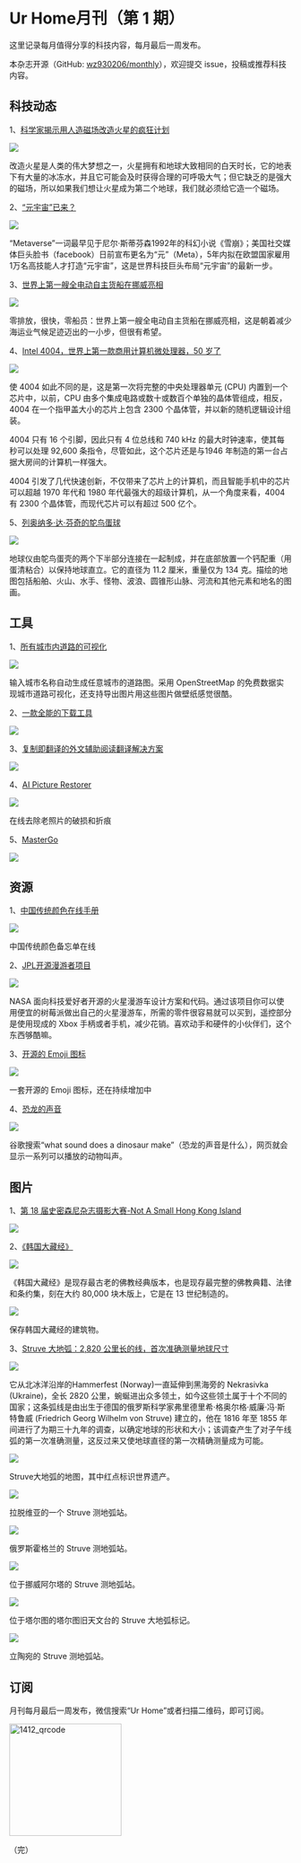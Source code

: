 # Ur Home月刊（第 1 期）

这里记录每月值得分享的科技内容，每月最后一周发布。

本杂志开源（GitHub: [wz930206/monthly](https://github.com/wz930206/monthly)），欢迎提交 issue，投稿或推荐科技内容。

## 科技动态

1、[科学家揭示用人造磁场改造火星的疯狂计划](https://www.sciencealert.com/scientists-reveal-crazy-plan-to-terraform-mars-with-an-artificial-magnetic-field)

![](https://ur-home.oss-cn-shanghai.aliyuncs.com/monthly/issue-1/DiagramOfMarsMagneticField.jpg)

改造火星是人类的伟大梦想之一，火星拥有和地球大致相同的白天时长，它的地表下有大量的冰冻水，并且它可能会及时获得合理的可呼吸大气；但它缺乏的是强大的磁场，所以如果我们想让火星成为第二个地球，我们就必须给它造一个磁场。

2、[“元宇宙”已来？](https://finance.sina.com.cn/tech/2021-11-22/doc-iktzqtyu8724768.shtml)

![](https://ur-home.oss-cn-shanghai.aliyuncs.com/monthly/issue-1/003.jpg)

“Metaverse”一词最早见于尼尔·斯蒂芬森1992年的科幻小说《雪崩》；美国社交媒体巨头脸书（facebook）日前宣布更名为“元”（Meta），5年内拟在欧盟国家雇用1万名高技能人才打造“元宇宙”，这是世界科技巨头布局“元宇宙”的最新一步。

3、[世界上第一艘全电动自主货船在挪威亮相](https://techxplore.com/news/2021-11-electric-autonomous-cargo-ship-norway.html)

![](https://ur-home.oss-cn-shanghai.aliyuncs.com/monthly/issue-1/005.jpg)

零排放，很快，零船员：世界上第一艘全电动自主货船在挪威亮相，这是朝着减少海运业气候足迹迈出的一小步，但很有希望。

4、[Intel 4004，世界上第一款商用计算机微处理器，50 岁了](https://newatlas.com/computers/intel-4004-first-computer-chip-turns-50/)

![](https://ur-home.oss-cn-shanghai.aliyuncs.com/monthly/issue-1/006.jpg)

使 4004 如此不同的是，这是第一次将完整的中央处理器单元 (CPU) 内置到一个芯片中，以前，CPU 由多个集成电路或数十或数百个单独的晶体管组成，相反，4004 在一个指甲盖大小的芯片上包含 2300 个晶体管，并以新的随机逻辑设计组装。

4004 只有 16 个引脚，因此只有 4 位总线和 740 kHz 的最大时钟速率，使其每秒可以处理 92,600 条指令，尽管如此，这个芯片还是与1946 年制造的第一台占据大房间的计算机一样强大。

4004 引发了几代快速创新，不仅带来了芯片上的计算机，而且智能手机中的芯片可以超越 1970 年代和 1980 年代最强大的超级计算机，从一个角度来看，4004 有 2300 个晶体管，而现代芯片可以有超过 500 亿个。

5、[列奥纳多·达·芬奇的鸵鸟蛋球](https://www.amusingplanet.com/2021/11/leonardo-da-vincis-ostrich-egg-globe.html)

![](https://ur-home.oss-cn-shanghai.aliyuncs.com/monthly/issue-1/da-vinci-globe-1.jpg)

地球仪由鸵鸟蛋壳的两个下半部分连接在一起制成，并在底部放置一个钙配重（用蛋清粘合）以保持地球直立。它的直径为 11.2 厘米，重量仅为 134 克。描绘的地图包括船舶、火山、水手、怪物、波浪、圆锥形山脉、河流和其他元素和地名的图画。

## 工具

1、[所有城市内道路的可视化](https://anvaka.github.io/city-roads/)

![](https://ur-home.oss-cn-shanghai.aliyuncs.com/monthly/issue-1/city-road.gif)

输入城市名称自动生成任意城市的道路图。采用 OpenStreetMap 的免费数据实现城市道路可视化，还支持导出图片用这些图片做壁纸感觉很酷。

2、[一款全能的下载工具](https://motrix.app/)

![](https://ur-home.oss-cn-shanghai.aliyuncs.com/monthly/issue-1/007.png)

3、[复制即翻译的外文辅助阅读翻译解决方案](https://copytranslator.gitee.io/)

![](https://ur-home.oss-cn-shanghai.aliyuncs.com/monthly/issue-1/CopyTranslator.gif)

4、[AI Picture Restorer](https://hotpot.ai/restore-picture)

![](https://ur-home.oss-cn-shanghai.aliyuncs.com/monthly/issue-1/001.png)

在线去除老照片的破损和折痕

5、[MasterGo](https://mastergo.com/)

![](https://ur-home.oss-cn-shanghai.aliyuncs.com/monthly/issue-1/008.png)

## 资源

1、[中国传统颜色在线手册](https://colors.ichuantong.cn/)

![](https://ur-home.oss-cn-shanghai.aliyuncs.com/monthly/issue-1/009.png)

中国传统颜色备忘单在线

2、[JPL开源漫游者项目](https://opensourcerover.jpl.nasa.gov/)

![](https://ur-home.oss-cn-shanghai.aliyuncs.com/monthly/issue-1/open-source-rover.gif)

NASA 面向科技爱好者开源的火星漫游车设计方案和代码。通过该项目你可以使用便宜的树莓派做出自己的火星漫游车，所需的零件很容易就可以买到，遥控部分是使用现成的 Xbox 手柄或者手机，减少花销。喜欢动手和硬件的小伙伴们，这个东西够酷嘛。

3、[开源的 Emoji 图标](https://openmoji.org/)

![](https://ur-home.oss-cn-shanghai.aliyuncs.com/monthly/issue-1/010.png)

一套开源的 Emoji 图标，还在持续增加中

4、[恐龙的声音](https://www.google.com/search?q=what%20sound%20does%20a%20dinosaur%20make)

![](https://ur-home.oss-cn-shanghai.aliyuncs.com/monthly/issue-1/011.png)

谷歌搜索“what sound does a dinosaur make”（恐龙的声音是什么），网页就会显示一系列可以播放的动物叫声。

## 图片

1、[第 18 届史密森尼杂志摄影大赛-Not A Small Hong Kong Island](https://photocontest.smithsonianmag.com/photocontest/detail/not-a-small-hong-kong-island/)

![](https://ur-home.oss-cn-shanghai.aliyuncs.com/monthly/issue-1/002.png)

2、[《韩国大藏经》](https://www.amusingplanet.com/2021/10/tripitaka-koreana.html)

![](https://ur-home.oss-cn-shanghai.aliyuncs.com/monthly/issue-1/tripitaka-koreana-2.jpg)

《韩国大藏经》是现存最古老的佛教经典版本，也是现存最完整的佛教典籍、法律和条约集，刻在大约 80,000 块木版上，它是在 13 世纪制造的。

![](https://ur-home.oss-cn-shanghai.aliyuncs.com/monthly/issue-1/tripitaka-koreana-1.jpg)

保存韩国大藏经的建筑物。

3、[Struve 大地弧：2,820 公里长的线，首次准确测量地球尺寸](https://www.amusingplanet.com/2016/10/struve-geodetic-arc-2820-km-line-that.html)

![](https://ur-home.oss-cn-shanghai.aliyuncs.com/monthly/issue-1/struve-geodetic-arc-66.jpg)

它从北冰洋沿岸的Hammerfest (Norway)一直延伸到黑海旁的 Nekrasivka (Ukraine)，全长 2820 公里，蜿蜒进出众多领土，如今这些领土属于十个不同的国家；这条弧线是由出生于德国的俄罗斯科学家弗里德里希·格奥尔格·威廉·冯·斯特鲁威 (Friedrich Georg Wilhelm von Struve) 建立的，他在 1816 年至 1855 年间进行了为期三十九年的调查，以确定地球的形状和大小；该调查产生了对子午线弧的第一次准确测量，这反过来又使地球直径的第一次精确测量成为可能。

![](https://ur-home.oss-cn-shanghai.aliyuncs.com/monthly/issue-1/struve-geodetic-arc-map6.png)

Struve大地弧的地图，其中红点标识世界遗产。

![](https://ur-home.oss-cn-shanghai.aliyuncs.com/monthly/issue-1/struve-geodetic-arc-12.jpg)

拉脱维亚的一个 Struve 测地弧站。

![](https://ur-home.oss-cn-shanghai.aliyuncs.com/monthly/issue-1/struve-geodetic-arc-22.jpg)

俄罗斯霍格兰的 Struve 测地弧站。

![](https://ur-home.oss-cn-shanghai.aliyuncs.com/monthly/issue-1/struve-geodetic-arc-32.jpg)

位于挪威阿尔塔的 Struve 测地弧站。

![](https://ur-home.oss-cn-shanghai.aliyuncs.com/monthly/issue-1/struve-geodetic-arc-42.jpg)

位于塔尔图的塔尔图旧天文台的 Struve 大地弧标记。

![](https://ur-home.oss-cn-shanghai.aliyuncs.com/monthly/issue-1/struve-geodetic-arc-52.jpg)

立陶宛的 Struve 测地弧站。


## 订阅

月刊每月最后一周发布，微信搜索“Ur Home”或者扫描二维码，即可订阅。

<img src="https://ur-home.oss-cn-shanghai.aliyuncs.com/weixin/weixin_gzh.jpg" width = "200" alt="1412_qrcode" align=center />

（完）
